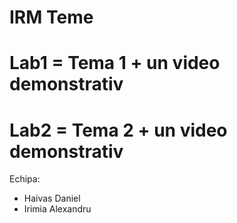 # IRM Teme
# Lab1 = Tema 1 + un video demonstrativ
# Lab2 = Tema 2 + un video demonstrativ

Echipa:
* Haivas Daniel
* Irimia Alexandru
